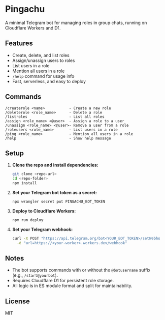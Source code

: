 # Pingachu

A minimal Telegram bot for managing roles in group chats, running on Cloudflare Workers and D1.

## Features

- Create, delete, and list roles
- Assign/unassign users to roles
- List users in a role
- Mention all users in a role
- `/help` command for usage info
- Fast, serverless, and easy to deploy

## Commands

```
/createrole <name>           - Create a new role
/deleterole <role_name>      - Delete a role
/listroles                   - List all roles
/assign <role_name> <@user>  - Assign a role to a user
/unassign <role_name> <@user>- Remove a user from a role
/roleusers <role_name>       - List users in a role
/ping <role_name>            - Mention all users in a role
/help                        - Show help message
```

## Setup

1. **Clone the repo and install dependencies:**

   ```sh
   git clone <repo-url>
   cd <repo-folder>
   npm install
   ```

2. **Set your Telegram bot token as a secret:**

   ```sh
   npx wrangler secret put PINGACHU_BOT_TOKEN
   ```

3. **Deploy to Cloudflare Workers:**

   ```sh
   npm run deploy
   ```

4. **Set your Telegram webhook:**
   ```sh
   curl -X POST "https://api.telegram.org/bot<YOUR_BOT_TOKEN>/setWebhook" \
     -d "url=https://<your-worker>.workers.dev/webhook"
   ```

## Notes

- The bot supports commands with or without the `@botusername` suffix (e.g., `/start@yourbot`).
- Requires Cloudflare D1 for persistent role storage.
- All logic is in ES module format and split for maintainability.

## License

MIT

